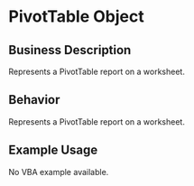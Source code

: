 # PivotTable Object

## Business Description
Represents a PivotTable report on a worksheet.

## Behavior
Represents a PivotTable report on a worksheet.

## Example Usage
No VBA example available.